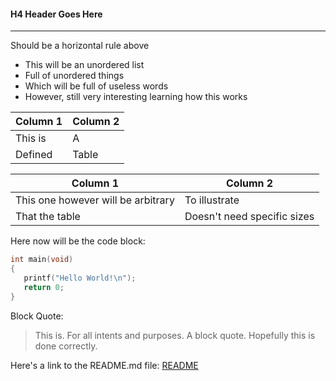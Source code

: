 #### H4 Header Goes Here

---
Should be a horizontal rule above

- This will be an unordered list
- Full of unordered things
- Which will be full of useless words
- However, still very interesting learning how this works

| Column 1 | Column 2 |
|----------|----------|
| This is  | A        |
| Defined  | Table    |

|Column 1 | Column 2 |
| --- | --- |
| This one however will be arbitrary | To illustrate |
| That the table | Doesn't need specific sizes |

Here now will be the code block:

```C
int main(void)
{
   printf("Hello World!\n");
   return 0;
}
```

Block Quote:
>This is.
>For all intents and purposes.
>A block quote.
>Hopefully this is done correctly.

Here's a link to the README.md file:
[README](https://github.com/ChrisPuricelli/Markdown-Challenge/blob/master/README.md)
